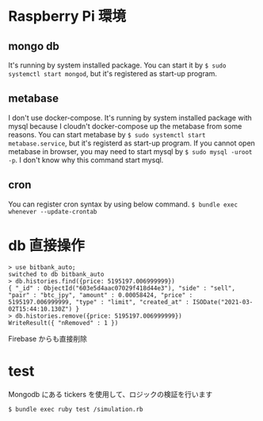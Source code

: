 # Raspberry Pi 環境

## mongo db
It's running by system installed package.
You can start it by `$ sudo systemctl start mongod`, but it's registered as start-up program.

## metabase
I don't use docker-compose. It's running by system installed package with mysql because I cloudn't docker-compose up the metabase from some reasons.
You can start metabase by `$ sudo systemctl start metabase.service`, but it's registerd as start-up program. If you cannot open metabase in browser, you may need to start mysql by `$ sudo mysql -uroot -p`. I don't know why this command start mysql.

## cron
You can register cron syntax by using below command.
`$ bundle exec whenever --update-crontab`


# db 直接操作
```
> use bitbank_auto;
switched to db bitbank_auto
> db.histories.find({price: 5195197.006999999})
{ "_id" : ObjectId("603e5d4aac07029f418d44e3"), "side" : "sell", "pair" : "btc_jpy", "amount" : 0.00058424, "price" : 5195197.006999999, "type" : "limit", "created_at" : ISODate("2021-03-02T15:44:10.130Z") }
> db.histories.remove({price: 5195197.006999999})
WriteResult({ "nRemoved" : 1 })
```

Firebase からも直接削除

# test
Mongodb にある tickers を使用して、ロジックの検証を行います

`$ bundle exec ruby test /simulation.rb`


